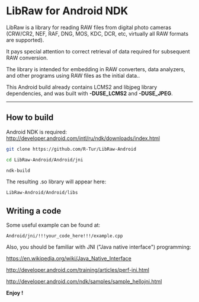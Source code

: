 LibRaw for Android NDK
===================
LibRaw is a library for reading RAW files from digital photo cameras 
(CRW/CR2, NEF, RAF, DNG, MOS, KDC, DCR, etc, virtually all RAW formats are 
supported). 

It pays special attention to correct retrieval of data required for subsequent 
RAW conversion.
    
The library is intended for embedding in RAW converters, data analyzers, and 
other programs using RAW files as the initial data.. 

This Android build already contains LCMS2 and libjpeg library dependencies, and was built with **-DUSE_LCMS2** and **-DUSE_JPEG**.



----------


How to build
-------------
Android NDK is required:
http://developer.android.com/intl/ru/ndk/downloads/index.html
```bash
git clone https://github.com/R-Tur/LibRaw-Android

cd LibRaw-Android/Android/jni

ndk-build
```

The resulting .so library will appear here: 

    LibRaw-Android/Android/libs

Writing a code
-------------------

Some useful example can be found at:

    Android/jni/!!!your_code_here!!!/example.cpp

Also, you should be familiar with JNI ("Java native interface") programming:

https://en.wikipedia.org/wiki/Java_Native_Interface

http://developer.android.com/training/articles/perf-jni.html

http://developer.android.com/ndk/samples/sample_hellojni.html


**Enjoy !**
